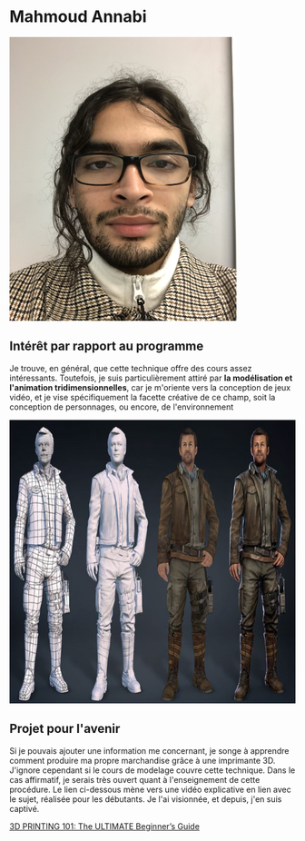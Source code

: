 # Mahmoud Annabi

<img src="/semaine_01/IMG_6148.jpeg" width="400" height="500"> 

## Intérêt par rapport au programme

Je trouve, en général, que cette technique offre des cours assez intéressants. Toutefois, je suis particulièrement attiré par **la modélisation et l'animation tridimensionnelles**, car je m'oriente vers la conception de jeux vidéo, et je vise spécifiquement la facette créative de ce champ, soit la conception de personnages, ou encore, de l'environnement

<img src="/semaine_01/1_15cdInxe-6je9TQMrkWJOg.png" width="700" height="500"> 

## Projet pour l'avenir

Si je pouvais ajouter une information me concernant, je songe à apprendre comment produire ma propre marchandise grâce à une imprimante 3D. J'ignore cependant si le cours de modelage couvre cette technique. Dans le cas affirmatif, je serais très ouvert quant à l'enseignement de cette procédure. Le lien ci-dessous mène vers une vidéo explicative en lien avec le sujet, réalisée pour les débutants. Je l'ai visionnée, et depuis, j'en suis captivé.

[3D PRINTING 101: The ULTIMATE Beginner’s Guide](https://www.youtube.com/watch?v=2vFdwz4U1VQ)
